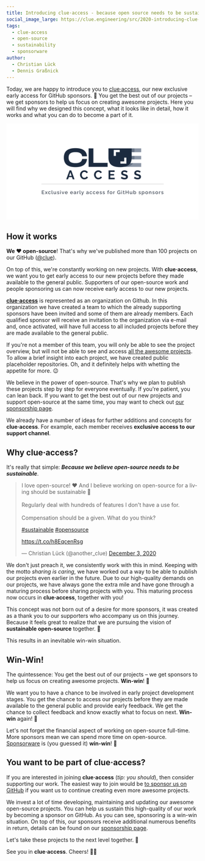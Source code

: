 ```yaml
---
title: Introducing clue·access - because open source needs to be sustainable!
social_image_large: https://clue.engineering/src/2020-introducing-clue-access
tags:
  - clue-access
  - open-source
  - sustainability
  - sponsorware
author:
  - Christian Lück
  - Dennis Graßnick
---
```


Today, we are happy to introduce you to [clue·access](https://github.com/clue-access/clue-access), our new exclusive early access for GitHub sponsors. 🎉
You get the best out of our projects – we get sponsors to help us focus on creating awesome projects.
Here you will find why we designed this concept, what it looks like in detail, how it works and what you can do to become a part of it.

![clue-access](../src/2020-introducing-clue-access.png)

## How it works

**We ❤️ open-source**! That's why we've published more than 100 projects on our GitHub ([@clue](https://github.com/clue)).

On top of this, we're constantly working on new projects. 
With **clue·access**, we want you to get early access to our new projects before they made available to the general public.
Supporters of our open-source work and people sponsoring us can now receive early access to our new projects.

​​[**clue·access**](https://github.com/clue-access/clue-access) is represented as an organization on Github. In this organization we have created a team to which the already supporting sponsors have been invited and some of them are already members. Each qualified sponsor will receive an invitation to the organization via e-mail and, once activated, will have full access to all included projects before they are made available to the general public. 

If you're not a member of this team, you will only be able to see the project overview, but will not be able to see and access [all the awesome projects](https://github.com/clue-access/clue-access#projects).
To allow a brief insight into each project, we have created public placeholder repositories. 
Oh, and it definitely helps with whetting the appetite for more. 😉


We believe in the power of open-source.
That's why we plan to publish these projects step by step for everyone eventually.
If you're patient, you can lean back. If you want to get the best out of our new projects and support open-source at the same time, you may want to check out [our sponsorship page]((https://github.com/sponsors/clue)).

We already have a number of ideas for further additions and concepts for **clue·access**.
For example, each member receives **exclusive access to our support channel**.

## Why clue·access?

It's really that simple: ***Because we believe open-source needs to be sustainable***. 

<blockquote class="twitter-tweet" data-lang="en" data-theme="light"><p lang="en" dir="ltr">I love open-source! ❤️ And I believe working on open-source for a living should be sustainable 💸<br><br>Regularly deal with hundreds of features I don&#39;t have a use for.<br><br>Compensation should be a given. What do you think? 
<p>
    <a href="https://twitter.com/hashtag/sustainable?src=hash&amp;ref_src=twsrc%5Etfw">#sustainable</a> <a href="https://twitter.com/hashtag/opensource?src=hash&amp;ref_src=twsrc%5Etfw">#opensource</a>
<p/>
<p>
    <a href="https://t.co/h8EqcenRsg"> https://t.co/h8EqcenRsg</a></p>&mdash; Christian Lück (@another_clue) <a href="https://twitter.com/another_clue/status/1334456734988062721?ref_src=twsrc%5Etfw">December 3, 2020</a></blockquote>
<p/>

We don't just preach it, we consistently work with this in mind.
Keeping with the motto *sharing is caring*, we have worked out a way to be able to publish our projects even earlier in the future.
Due to our high-quality demands on our projects, we have always gone the extra mile and have gone through a maturing process before sharing projects with you.
This maturing process now occurs in **clue·access**, together with you!

This concept was not born out of a desire for more sponsors, it was created as a thank you to our supporters who accompany us on this journey. Because it feels great to realize that we are pursuing the vision of **sustainable open-source** together. 🙏

This results in an inevitable win-win situation.

## Win-Win!

The quintessence: You get the best out of our projects – we get sponsors to help us focus on creating awesome projects. **Win-win**! 💪

We want you to have a chance to be involved in early project development stages. You get the chance to access our projects before they are made available to the general public and provide early feedback. We get the chance to collect feedback and know exactly what to focus on next. **Win-win** again! 💪

Let's not forget the financial aspect of working on open-source full-time. More sponsors mean we can spend more time on open-source. [Sponsorware](https://github.com/sponsorware/docs) is (you guessed it) **win-win**! 💪

## You want to be part of **clue·access**?

If you are interested in joining **clue·access** (*tip: you should*), then consider supporting our work. The easiest way to join would be [to sponsor us on GitHub](https://github.com/sponsors/clue) if you want us to continue creating even more awesome projects.

We invest a lot of time developing, maintaining and updating our awesome open-source projects. You can help us sustain this high-quality of our work by becoming a sponsor on GitHub. As you can see, sponsoring is a win-win situation. On top of this, our sponsors receive additional numerous benefits in return, details can be found on our [sponsorship page](https://github.com/sponsors/clue).

Let's take these projects to the next level together. 🚀

See you in **clue·access**. Cheers! 🎉💥
